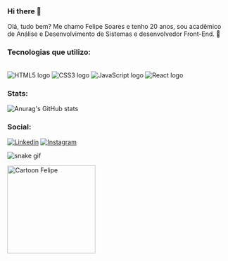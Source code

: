 ### Hi there 👋

Olá, tudo bem? Me chamo Felipe Soares e tenho 20 anos, sou acadêmico de Análise e Desenvolvimento de Sistemas e desenvolvedor Front-End. 🫠

### Tecnologias que utilizo:

<div style= "display: inline_block"> </br>
  <img aling = "center" alt="HTML5 logo" src= "https://img.shields.io/badge/HTML5-E34F26?style=for-the-badge&logo=html5&logoColor=white"/>
  <img aling = "center" alt="CSS3 logo" src= "https://img.shields.io/badge/CSS3-1572B6?style=for-the-badge&logo=css3&logoColor=white"/>
  <img aling = "center" alt="JavaScript logo" src= "https://img.shields.io/badge/JavaScript-F7DF1E?style=for-the-badge&logo=javascript&logoColor=black"/>
  <img aling = "center" alt="React logo" src= "https://img.shields.io/badge/React-20232A?style=for-the-badge&logo=react&logoColor=61DAFB"/>

</div>



### Stats:

![Anurag's GitHub stats](https://github-readme-stats.vercel.app/api?username=FelipeS0ares18&show_icons=true&theme=dracula)

### Social:

[![Linkedin](https://img.shields.io/badge/LinkedIn-0077B5?style=for-the-badge&logo=linkedin&logoColor=white)](https://www.linkedin.com/in/felipe-soares-de-miranda-b65131272/) [![Instagram](https://img.shields.io/badge/Instagram-E4405F?style=for-the-badge&logo=instagram&logoColor=white)](https://img.shields.io/badge/Instagram-E4405F?style=for-the-badge&logo=instagram&logoColor=white)

![snake gif](https://github.com/FelipeS0ares18/FelipeS0ares18/blob/output/github-contribution-grid-snake.svg)

<img aling = "right" width = "200px" height = "200px" aling-itens = "right"  alt="Cartoon Felipe " src= "https://cdn.discordapp.com/attachments/996534137550803105/1141261921950109717/download20230803034626.png"/>
